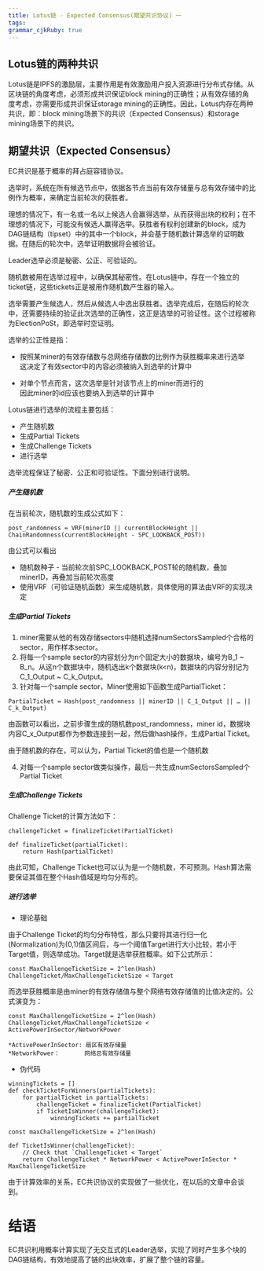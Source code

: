 ```yaml
---
title: Lotus链 - Expected Consensus(期望共识协议) 一
tags: 
grammar_cjkRuby: true
---
```


## Lotus链的两种共识
Lotus链是IPFS的激励层，主要作用是有效激励用户投入资源进行分布式存储。从区块链的角度考虑，必须形成共识保证block mining的正确性；从有效存储的角度考虑，亦需要形成共识保证storage mining的正确性。因此，Lotus内存在两种共识，即：block mining场景下的共识（Expected Consensus）和storage mining场景下的共识。

## 期望共识（Expected Consensus）
EC共识是基于概率的拜占庭容错协议。

选举时，系统在所有候选节点中，依据各节点当前有效存储量与总有效存储中的比例作为概率，来确定当前轮次的获胜者。 
 
理想的情况下，有一名或一名以上候选人会赢得选举，从而获得出块的权利；在不理想的情况下，可能没有候选人赢得选举。获胜者有权利创建新的block，成为DAG链结构（tipset）中的其中一个block，并会基于随机数计算选举的证明数据。在随后的轮次中，选举证明数据将会被验证。

Leader选举必须是秘密、公正、可验证的。

随机数被用在选举过程中，以确保其秘密性。在Lotus链中，存在一个独立的ticket链，这些tickets正是被用作随机数产生器的输入。

选举需要产生候选人，然后从候选人中选出获胜者。选举完成后，在随后的轮次中，还需要持续的验证此次选举的正确性，这正是选举的可验证性。这个过程被称为ElectionPoSt，即选举时空证明。

选举的公正性是指：
- 按照某miner的有效存储数与总网络存储数的比例作为获胜概率来进行选举  
  这决定了有效sector中的内容必须被纳入到选举的计算中

- 对单个节点而言，这次选举是针对该节点上的miner而进行的  
  因此miner的id应该也要纳入到选举的计算中 

Lotus链进行选举的流程主要包括：
- 产生随机数
- 生成Partial Tickets
- 生成Challenge Tickets
- 进行选举

选举流程保证了秘密、公正和可验证性。下面分别进行说明。

##### 产生随机数
在当前轮次，随机数的生成公式如下：  
```
post_randomness = VRF(minerID || currentBlockHeight || ChainRandomness(currentBlockHeight - SPC_LOOKBACK_POST))
```
由公式可以看出
- 随机数种子 - 当前轮次前SPC_LOOKBACK_POST轮的随机数，叠加minerID，再叠加当前轮次高度
- 使用VRF（可验证随机函数）来生成随机数，具体使用的算法由VRF的实现决定

##### 生成Partial Tickets
1. miner需要从他的有效存储sectors中随机选择numSectorsSampled个合格的sector，用作样本sector。
2. 将每一个sample sector的内容划分为n个固定大小的数据块，编号为B_1 ~ B_n。从这n个数据块中，随机选出k个数据块(k<n)，数据块的内容分别记为C_1_Output ~ C_k_Output。
3. 针对每一个sample sector，Miner使用如下函数生成PartialTicket：

```
PartialTicket = Hash(post_randomness || minerID || C_1_Output || … || C_k_Output)
```

由函数可以看出，之前步骤生成的随机数post_randomness，miner id，数据块内容C_x_Output都作为参数连接到一起，然后做hash操作，生成Partial Ticket。

由于随机数的存在，可以认为，Partial Ticket的值也是一个随机数

4. 对每一个sample sector做类似操作，最后一共生成numSectorsSampled个Partial Ticket

##### 生成Challenge Tickets

Challenge Ticket的计算方法如下：  

```
challengeTicket = finalizeTicket(PartialTicket) 

def finalizeTicket(partialTicket):
    return Hash(partialTicket)
```
由此可知，Challenge Ticket也可以认为是一个随机数，不可预测。Hash算法需要保证其值在整个Hash值域是均匀分布的。

##### 进行选举
- 理论基础

由于Challenge Ticket的均匀分布特性，那么只要将其进行归一化(Normalization)为(0,1)值区间后，与一个阈值Target进行大小比较，若小于Target值，则选举成功。Target就是选举获胜概率。如下公式所示：

```
const MaxChallengeTicketSize = 2^len(Hash)
ChallengeTicket/MaxChallengeTicketSize < Target
```

而选举获胜概率是由miner的有效存储值与整个网络有效存储值的比值决定的。公式演变为：

```
const MaxChallengeTicketSize = 2^len(Hash)
ChallengeTicket/MaxChallengeTicketSize < ActivePowerInSector/NetworkPower

*ActivePowerInSector: 扇区有效存储量
*NetworkPower：       网络总有效存储量
```

- 伪代码

```
winningTickets = []
def checkTicketForWinners(partialTickets):
    for partialTicket in partialTickets:
        challengeTicket = finalizeTicket(PartialTicket) 
        if TicketIsWinner(challengeTicket):
            winningTickets += partialTicket
			
const maxChallengeTicketSize = 2^len(Hash)

def TicketIsWinner(challengeTicket):
    // Check that `ChallengeTicket < Target`
    return ChallengeTicket * NetworkPower < ActivePowerInSector * MaxChallengeTicketSize
```

由于计算效率的关系，EC共识协议的实现做了一些优化，在以后的文章中会谈到。

# 结语
EC共识利用概率计算实现了无交互式的Leader选举，实现了同时产生多个块的DAG链结构，有效地提高了链的出块效率，扩展了整个链的容量。
